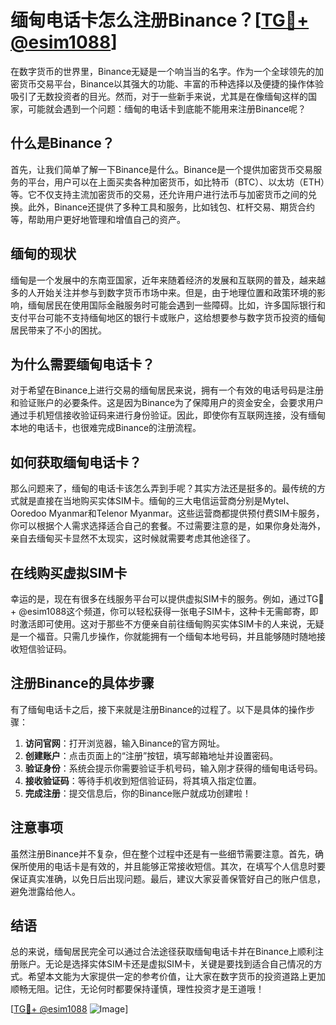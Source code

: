 # 缅甸电话卡怎么注册Binance？[[TG💪+ @esim1088](https://t.me/s/esim1088)]

在数字货币的世界里，Binance无疑是一个响当当的名字。作为一个全球领先的加密货币交易平台，Binance以其强大的功能、丰富的币种选择以及便捷的操作体验吸引了无数投资者的目光。然而，对于一些新手来说，尤其是在像缅甸这样的国家，可能就会遇到一个问题：缅甸的电话卡到底能不能用来注册Binance呢？

## 什么是Binance？

首先，让我们简单了解一下Binance是什么。Binance是一个提供加密货币交易服务的平台，用户可以在上面买卖各种加密货币，如比特币（BTC）、以太坊（ETH）等。它不仅支持主流加密货币的交易，还允许用户进行法币与加密货币之间的兑换。此外，Binance还提供了多种工具和服务，比如钱包、杠杆交易、期货合约等，帮助用户更好地管理和增值自己的资产。

## 缅甸的现状

缅甸是一个发展中的东南亚国家，近年来随着经济的发展和互联网的普及，越来越多的人开始关注并参与到数字货币市场中来。但是，由于地理位置和政策环境的影响，缅甸居民在使用国际金融服务时可能会遇到一些障碍。比如，许多国际银行和支付平台可能不支持缅甸地区的银行卡或账户，这给想要参与数字货币投资的缅甸居民带来了不小的困扰。

## 为什么需要缅甸电话卡？

对于希望在Binance上进行交易的缅甸居民来说，拥有一个有效的电话号码是注册和验证账户的必要条件。这是因为Binance为了保障用户的资金安全，会要求用户通过手机短信接收验证码来进行身份验证。因此，即使你有互联网连接，没有缅甸本地的电话卡，也很难完成Binance的注册流程。

## 如何获取缅甸电话卡？

那么问题来了，缅甸的电话卡该怎么弄到手呢？其实方法还是挺多的。最传统的方式就是直接在当地购买实体SIM卡。缅甸的三大电信运营商分别是Mytel、Ooredoo Myanmar和Telenor Myanmar。这些运营商都提供预付费SIM卡服务，你可以根据个人需求选择适合自己的套餐。不过需要注意的是，如果你身处海外，亲自去缅甸买卡显然不太现实，这时候就需要考虑其他途径了。

## 在线购买虚拟SIM卡

幸运的是，现在有很多在线服务平台可以提供虚拟SIM卡的服务。例如，通过TG💪+ @esim1088这个频道，你可以轻松获得一张电子SIM卡，这种卡无需邮寄，即时激活即可使用。这对于那些不方便亲自前往缅甸购买实体SIM卡的人来说，无疑是一个福音。只需几步操作，你就能拥有一个缅甸本地号码，并且能够随时随地接收短信验证码。

## 注册Binance的具体步骤

有了缅甸电话卡之后，接下来就是注册Binance的过程了。以下是具体的操作步骤：

1. **访问官网**：打开浏览器，输入Binance的官方网址。
2. **创建账户**：点击页面上的“注册”按钮，填写邮箱地址并设置密码。
3. **验证身份**：系统会提示你需要验证手机号码，输入刚才获得的缅甸电话号码。
4. **接收验证码**：等待手机收到短信验证码，将其填入指定位置。
5. **完成注册**：提交信息后，你的Binance账户就成功创建啦！

## 注意事项

虽然注册Binance并不复杂，但在整个过程中还是有一些细节需要注意。首先，确保所使用的电话卡是有效的，并且能够正常接收短信。其次，在填写个人信息时要保证真实准确，以免日后出现问题。最后，建议大家妥善保管好自己的账户信息，避免泄露给他人。

## 结语

总的来说，缅甸居民完全可以通过合法途径获取缅甸电话卡并在Binance上顺利注册账户。无论是选择实体SIM卡还是虚拟SIM卡，关键是要找到适合自己情况的方式。希望本文能为大家提供一定的参考价值，让大家在数字货币的投资道路上更加顺畅无阻。记住，无论何时都要保持谨慎，理性投资才是王道哦！

[[TG💪+ @esim1088](https://t.me/s/esim1088) ![Image](https://i.postimg.cc/4NQfJmqS/Snipaste-2025-05-13-00-14-12.png)]